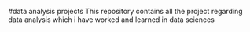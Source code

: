 #data analysis projects
This repository contains all the project regarding data analysis which i have worked and learned in data sciences
